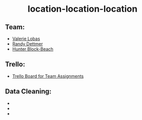 # <div align="center">**location-location-location**<div> 

## Team:
* [Valerie Lobas](https://www.linkedin.com/in/vlobas/)
* [Randy Dettmer](https://www.linkedin.com/in/randydettmercscpmba/)
* [Hunter Block-Beach](https://www.linkedin.com/in/hunter-block-beach-96401267/)


## Trello: 
* [Trello Board for Team Assignments](https://trello.com/b/yW1SSckW/final-project-group-3)


## Data Cleaning:
*
*
*

# 
